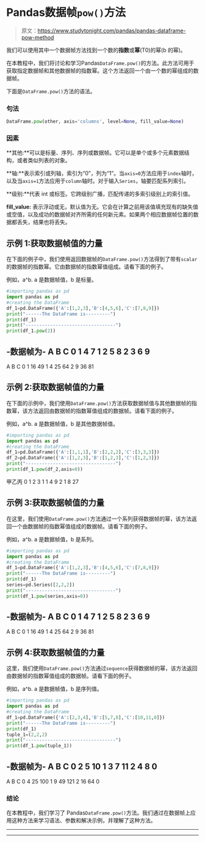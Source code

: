 # Pandas数据帧`pow()`方法

> 原文：<https://www.studytonight.com/pandas/pandas-dataframe-pow-method>

我们可以使用其中一个数据帧方法找到一个数的**指数**或**幂**(T0)的幂(b 的幂)。

在本教程中，我们将讨论和学习Pandas`DataFrame.pow()`的方法。此方法可用于获取指定数据帧和其他数据帧的指数幂。这个方法返回一个由一个数的幂组成的数据帧。

下面是`DataFrame.pow()`方法的语法。

### 句法

```py
DataFrame.pow(other, axis='columns', level=None, fill_value=None)
```

### 因素

**其他:**可以是标量、序列、序列或数据帧。它可以是单个或多个元素数据结构，或者类似列表的对象。

**轴:**表示索引或列轴，索引为“0”，列为“1”。当`axis=0`方法应用于`index`轴时，以及当`axis=1`方法应用于`column`轴时。对于输入`Series`，轴要匹配系列索引。

**级别:**代表 int 或标签。它跨级别广播，匹配传递的多索引级别上的索引值。

**fill_value:** 表示浮动或无，默认值为无。它会在计算之前用该值填充现有的缺失值或空值，以及成功的数据帧对齐所需的任何新元素。如果两个相应数据帧位置的数据都丢失，结果也将丢失。

## 示例 1:获取数据帧值的力量

在下面的例子中，我们使用返回数据帧的`DataFrame.pow()`方法得到了带有`scalar`的数据帧的指数幂。它由数据帧的指数幂值组成。请看下面的例子。

例如，a^b. a 是数据帧值，b 是标量。

```py
#importing pandas as pd
import pandas as pd
#creating the DataFrame
df_1=pd.DataFrame({'A':[1,2,3],'B':[4,5,6],'C':[7,8,9]})
print("------The DataFrame is---------")
print(df_1)
print("---------------------------------")
print(df_1.pow(2))
```

-数据帧为-
A B C
0 1 4 7
1 2 5 8
2 3 6 9
-
A B C
0 1 16 49
1 4 25 64
2 9 36 81

## 示例 2:获取数据帧值的力量

在下面的示例中，我们使用`DataFrame.pow()`方法获取数据帧值与其他数据帧的指数幂，该方法返回由数据帧的指数幂值组成的数据帧。请看下面的例子。

例如，a^b. a 是数据帧值，b 是其他数据帧值。

```py
#importing pandas as pd
import pandas as pd
#creating the DataFrame
df_1=pd.DataFrame({'A':[1,1,1],'B':[2,2,2],'C':[3,3,3]})
df_2=pd.DataFrame({'A':[1,2,3],'B':[1,2,3],'C':[1,2,3]})
print("---------------------------------")
print(df_1.pow(df_2,axis=0))
```

甲乙丙
0 1 2 3
1 1 4 9
2 1 8 27

## 示例 3:获取数据帧值的力量

在这里，我们使用`DataFrame.pow()`方法通过一个系列获得数据帧的幂，该方法返回一个由数据帧的指数幂值组成的数据帧。请看下面的例子。

例如，a^b. a 是数据帧值，b 是系列。

```py
#importing pandas as pd
import pandas as pd
#creating the DataFrame
df_1=pd.DataFrame({'A':[1,2,3],'B':[4,5,6],'C':[7,8,9]})
print("------The DataFrame is---------")
print(df_1)
series=pd.Series([2,2,2])
print("---------------------------------")
print(df_1.pow(series,axis=0))
```

-数据帧为-
A B C
0 1 4 7
1 2 5 8
2 3 6 9
-
A B C
0 1 16 49
1 4 25 64
2 9 36 81

## 示例 4:获取数据帧值的力量

这里，我们使用`DataFrame.pow()`方法通过`sequence`获得数据帧的幂，该方法返回由数据帧的指数幂值组成的数据帧。请看下面的例子。

例如，a^b. a 是数据帧值，b 是序列值。

```py
#importing pandas as pd
import pandas as pd
#creating the DataFrame
df_1=pd.DataFrame({'A':[2,3,4],'B':[5,7,8],'C':[10,11,0]})
print("------The DataFrame is---------")
print(df_1)
tuple_1=(2,2,2)
print("---------------------------------")
print(df_1.pow(tuple_1))
```

-数据帧为-
A B C
0 2 5 10
1 3 7 11
2 4 8 0
-
A B C
0 4 25 100
1 9 49 121
2 16 64 0

### 结论

在本教程中，我们学习了 Pandas`DataFrame.pow()`方法。我们通过在数据帧上应用这种方法来学习语法、参数和解决示例，并理解了这种方法。

* * *

* * *